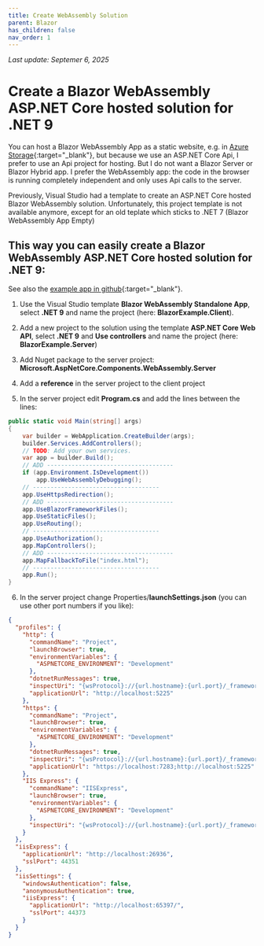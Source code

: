 ```yaml
---
title: Create WebAssembly Solution
parent: Blazor
has_children: false
nav_order: 1
---
```


_Last update: Septemer 6, 2025_

# Create a Blazor WebAssembly ASP.NET Core hosted solution for .NET 9

You can host a Blazor WebAssembly App as a static website, e.g. in [Azure Storage](https://docs.microsoft.com/en-us/azure/storage/blobs/storage-blob-static-website){:target="_blank"}, but because we use an ASP.NET Core Api, I prefer to use an Api project for hosting. But I do not want a Blazor Server or Blazor Hybrid app. I prefer the WebAssembly app: the code in the browser is running completely independent and only uses Api calls to the server.

Previously, Visual Studio had a template to create an ASP.NET Core hosted Blazor WebAssembly solution.
Unfortunately, this project template is not available anymore, except for an old teplate which sticks to .NET 7 (Blazor WebAssembly App Empty)

## This way you can easily create a Blazor WebAssembly ASP.NET Core hosted solution for .NET 9:

See also the [example app in github](https://github.com/Forestbrook/BlazorWebAssemblyAspNetHosted){:target="_blank"}.

1. Use the Visual Studio template **Blazor WebAssembly Standalone App**, select **.NET 9** and name the project (here: **BlazorExample.Client**).
2. Add a new project to the solution using the template **ASP.NET Core Web API**, select **.NET 9** and **Use controllers** and name the project (here: **BlazorExample.Server**)
3. Add Nuget package to the server project: **Microsoft.AspNetCore.Components.WebAssembly.Server**
4. Add a **reference** in the server project to the client project

5. In the server project edit **Program.cs** and add the lines between the lines:
```cs
public static void Main(string[] args)
{
	var builder = WebApplication.CreateBuilder(args);
	builder.Services.AddControllers();
	// TODO: Add your own services.
	var app = builder.Build();
	// ADD ------------------------------------
	if (app.Environment.IsDevelopment())
		app.UseWebAssemblyDebugging();
	// ------------------------------------
	app.UseHttpsRedirection();
	// ADD ------------------------------------
	app.UseBlazorFrameworkFiles();
	app.UseStaticFiles();
	app.UseRouting();
	// ------------------------------------
	app.UseAuthorization();
	app.MapControllers();
	// ADD ------------------------------------
	app.MapFallbackToFile("index.html");
	// ------------------------------------
	app.Run();
}
```

6. In the server project change Properties/**launchSettings.json** (you can use other port numbers if you like):

```json
{
  "profiles": {
	"http": {
	  "commandName": "Project",
	  "launchBrowser": true,
	  "environmentVariables": {
		"ASPNETCORE_ENVIRONMENT": "Development"
	  },
	  "dotnetRunMessages": true,
	  "inspectUri": "{wsProtocol}://{url.hostname}:{url.port}/_framework/debug/ws-proxy?browser={browserInspectUri}",
	  "applicationUrl": "http://localhost:5225"
	},
	"https": {
	  "commandName": "Project",
	  "launchBrowser": true,
	  "environmentVariables": {
		"ASPNETCORE_ENVIRONMENT": "Development"
	  },
	  "dotnetRunMessages": true,
	  "inspectUri": "{wsProtocol}://{url.hostname}:{url.port}/_framework/debug/ws-proxy?browser={browserInspectUri}",
	  "applicationUrl": "https://localhost:7283;http://localhost:5225"
	},
	"IIS Express": {
	  "commandName": "IISExpress",
	  "launchBrowser": true,
	  "environmentVariables": {
		"ASPNETCORE_ENVIRONMENT": "Development"
	  },
	  "inspectUri": "{wsProtocol}://{url.hostname}:{url.port}/_framework/debug/ws-proxy?browser={browserInspectUri}"
	}
  },
  "iisExpress": {
	"applicationUrl": "http://localhost:26936",
	"sslPort": 44351
  },
  "iisSettings": {
	"windowsAuthentication": false,
	"anonymousAuthentication": true,
	"iisExpress": {
	  "applicationUrl": "http://localhost:65397/",
	  "sslPort": 44373
	}
  }
}
```
